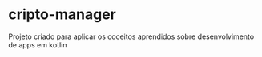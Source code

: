 ﻿# cripto-manager
Projeto criado para aplicar os coceitos aprendidos sobre desenvolvimento de apps em kotlin
